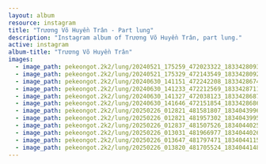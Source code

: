 ```yaml
---
layout: album
resource: instagram
title: "Trương Võ Huyền Trân - Part lung"
description: "Instagram album of Trương Võ Huyền Trân, part lung."
active: instagram
album-title: "Trương Võ Huyền Trân"
images:
  - image_path: pekeongot.2k2/lung/20240521_175259_472023322_18334280932159460_467778026769177851_n.jpg
  - image_path: pekeongot.2k2/lung/20240521_175329_472143549_18334280923159460_420477843211290915_n.jpg
  - image_path: pekeongot.2k2/lung/20240630_141151_472242208_18334286740159460_6302569039214510293_n.jpg
  - image_path: pekeongot.2k2/lung/20240630_141233_472212569_18334287118159460_8868234077766295413_n.jpg
  - image_path: pekeongot.2k2/lung/20240630_141327_472038123_18334286878159460_6255813268228583764_n.jpg
  - image_path: pekeongot.2k2/lung/20240630_141646_472151854_18334286863159460_479025243170940034_n.jpg
  - image_path: pekeongot.2k2/lung/20250226_012821_481581807_18340439968159460_286958161034202861_n.jpg
  - image_path: pekeongot.2k2/lung/20250226_012821_481957302_18340439959159460_2074329335348951620_n.jpg
  - image_path: pekeongot.2k2/lung/20250226_012837_481507526_18340440250159460_7621696797356816375_n.jpg
  - image_path: pekeongot.2k2/lung/20250226_013031_481966977_18340440268159460_7722904189033150305_n.jpg
  - image_path: pekeongot.2k2/lung/20250226_013647_481797471_18340441159159460_7079985276278300868_n.jpg
  - image_path: pekeongot.2k2/lung/20250226_013820_481705524_18340441480159460_7448859879098293317_n.jpg
---
```

